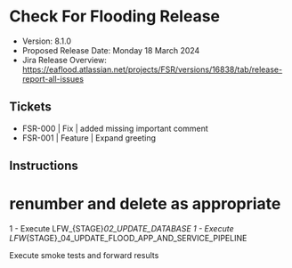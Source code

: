 # Check For Flooding Release

* Version: 8.1.0
* Proposed Release Date: Monday 18 March 2024
* Jira Release Overview: https://eaflood.atlassian.net/projects/FSR/versions/16838/tab/release-report-all-issues

## Tickets

- FSR-000 | Fix | added missing important comment
- FSR-001 | Feature | Expand greeting

## Instructions

# renumber and delete as appropriate
1 - Execute LFW_{STAGE}_02_UPDATE_DATABASE
1 - Execute LFW_{STAGE}_04_UPDATE_FLOOD_APP_AND_SERVICE_PIPELINE

Execute smoke tests and forward results
